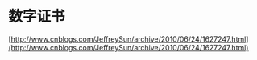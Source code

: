 # 数字证书

[http://www.cnblogs.com/JeffreySun/archive/2010/06/24/1627247.html](http://www.cnblogs.com/JeffreySun/archive/2010/06/24/1627247.html)

